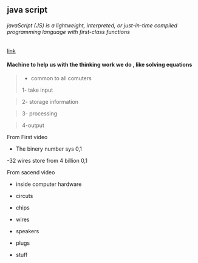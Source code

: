 ## java script

###### javaScript (JS) is a lightweight, interpreted, or just-in-time compiled programming language with first-class functions

[link](https://developer.mozilla.org/en-US/docs/Web/JavaScript)

#### Machine to help us with the thinking work we do , like solving equations 

>- common to all comuters 
>
>1- take input

>2- storage information 

>3- processing

 >4-output 

 From First video 
  
  - The binery number sys 0,1
  
  -32 wires store from 4 billion 0,1

  
  From sacend video

  - inside computer hardware 

  - circuts 

  - chips 

 - wires 

 - speakers

  - plugs

   - stuff


